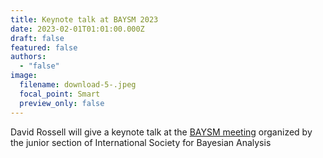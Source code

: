 ```yaml
---
title: Keynote talk at BAYSM 2023
date: 2023-02-01T01:01:00.000Z
draft: false
featured: false
authors:
  - "false"
image:
  filename: download-5-.jpeg
  focal_point: Smart
  preview_only: false
---
```

David Rossell will give a keynote talk at the [BAYSM meeting](https://events.stat.uconn.edu/BAYSM2023/) organized by the junior section of International Society for Bayesian Analysis
